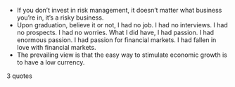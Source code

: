  - If you don’t invest in risk management, it doesn’t matter what business you’re in, it’s a risky business.
 - Upon graduation, believe it or not, I had no job. I had no interviews. I had no prospects. I had no worries. What I did have, I had passion. I had enormous passion. I had passion for financial markets. I had fallen in love with financial markets.
 - The prevailing view is that the easy way to stimulate economic growth is to have a low currency.

3 quotes
